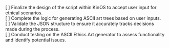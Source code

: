 [ ] Finalize the design of the script within KinOS to accept user input for ethical scenarios.  
[ ] Complete the logic for generating ASCII art trees based on user inputs.  
[ ] Validate the JSON structure to ensure it accurately tracks decisions made during the process.  
[ ] Conduct testing on the ASCII Ethics Art generator to assess functionality and identify potential issues.